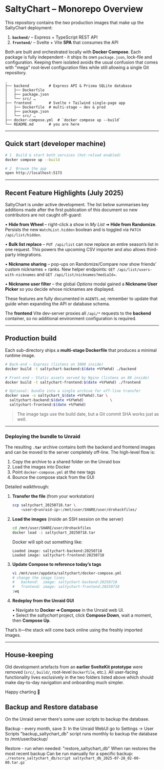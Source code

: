# SaltyChart – Monorepo Overview

This repository contains the _two_ production images that make up the
SaltyChart deployment:

1. **`backend/`** – Express + TypeScript REST API
2. **`frontend/`** – Svelte + Vite **SPA** that consumes the API

Both are built and orchestrated locally with **Docker Compose**.  Each package
is fully independent ‑ it ships its own `package.json`, lock-file and
configuration.  Keeping them isolated avoids the usual confusion that comes
with "mega" root‐level configuration files while still allowing a single
Git repository.

```
.
├── backend         # Express API & Prisma SQLite database
│   ├── Dockerfile
│   ├── package.json
│   └── src/ …
├── frontend        # Svelte + Tailwind single-page app
│   ├── Dockerfile  # multi-stage – dev & prod
│   ├── package.json
│   └── src/ …
├── docker-compose.yml  # `docker compose up --build`
└── README.md       # you are here
```

---

## Quick start (developer machine)

```bash
# 1  Build & start both services (hot-reload enabled)
docker compose up --build

# 2  Browse the app
open http://localhost:5173
```

---

## Recent Feature Highlights (July 2025)

SaltyChart is under active development.  The list below summarises key
additions made after the first publication of this document so new
contributors are not caught off-guard:

• **Hide from Wheel** – right-click a show in *My List* ➜ **Hide from Randomize**.
  Persists the new `WatchList.hidden` boolean and is toggled via
  `PATCH /api/list/hidden`.

• **Bulk list replace** – `PUT /api/list` can now replace an entire season’s
  list in one request.  This powers the upcoming CSV importer and also allows
  third-party integrations.

• **Nickname sharing** – pop-ups on Randomize/Compare now show friends’ custom
  nicknames + ranks.  New helper endpoints:
  `GET /api/list/users-with-nicknames` and `GET /api/list/nicknames?mediaId=`.

• **Nickname user filter** – the global *Options* modal gained a **Nickname
  User Picker** so you decide whose nicknames are displayed.

These features are fully documented in `AGENTS.md`; remember to update that
guide when expanding the API or database schema.

The **frontend** Vite dev-server proxies all `/api/*` requests to the **backend**
container, so no additional environment configuration is required.

---

## Production build

Each sub-directory ships a **multi-stage Dockerfile** that produces a minimal
runtime image.

```bash
# Back-end – Express (listens on 3000 inside)
docker build -t saltychart-backend:$(date +%Y%m%d) ./backend

# Front-end – Static assets served by Nginx (listens on 80 inside)
docker build -t saltychart-frontend:$(date +%Y%m%d) ./frontend

# Optional: bundle into a single archive for off-line transfer
docker save -o saltychart_$(date +%Y%m%d).tar \
  saltychart-backend:$(date +%Y%m%d)            \
  saltychart-frontend:$(date +%Y%m%d)
```

> The image tags use the build date, but a Git commit SHA works just as well.

---

### Deploying the bundle to Unraid

The resulting **`.tar`** archive contains both the backend and frontend images
and can be moved to the server completely off-line.  The high-level flow is:

1. Copy the archive to a shared folder on the Unraid box
2. Load the images into Docker
3. Point `docker-compose.yml` at the new tags
4. Bounce the compose stack from the GUI

Detailed walkthrough:

1. **Transfer the file** (from your workstation)

   ```bash
   scp saltychart_20250718.tar \
       <user>@<unraid-ip>:/mnt/user/SHARE/user/drohackfiles/
   ```

2. **Load the images** (inside an SSH session on the server)

   ```bash
   cd /mnt/user/SHARE/user/drohackfiles
   docker load -i saltychart_20250718.tar
   ```

   Docker will spit out something like:

   ```text
   Loaded image: saltychart-backend:20250718
   Loaded image: saltychart-frontend:20250718
   ```

3. **Update Compose to reference today’s tags**

   ```bash
   vi /mnt/user/appdata/saltychart/docker-compose.yml
   # change the image lines
   #   backend:  image: saltychart-backend:20250718
   #   frontend: image: saltychart-frontend:20250718
   :wq
   ```

4. **Redeploy from the Unraid GUI**

   • Navigate to **Docker ➜ Compose** in the Unraid web UI.  
   • Select the *saltychart* project, click **Compose Down**, wait a moment, then **Compose Up**.

That’s it—the stack will come back online using the freshly imported images.

---

## House-keeping

Old development artefacts from an **earlier SvelteKit prototype** were removed
(`src/`, `build/`, root-level `Dockerfile`, etc.).  All user-facing
functionality lives exclusively in the two folders listed above which should
make day-to-day navigation and onboarding much simpler.

Happy charting 🚀


## Backup and Restore database

On the Unraid server there's some user scripts to backup the database.

Backup - every month, save 3:
   In the Unraid WebUI go to Settings -> User Scripts
   "backup_saltychart_db" script runs monthly to backup the database to /mnt/user/backup/

Restore - run when needed:
   "restore_saltychart_db" When ran restores the most recent backup
   Can be run manually for a specific backup: `./restore_saltychart_db/script saltychart_db_2025-07-28_02-00-00.tar.gz`
